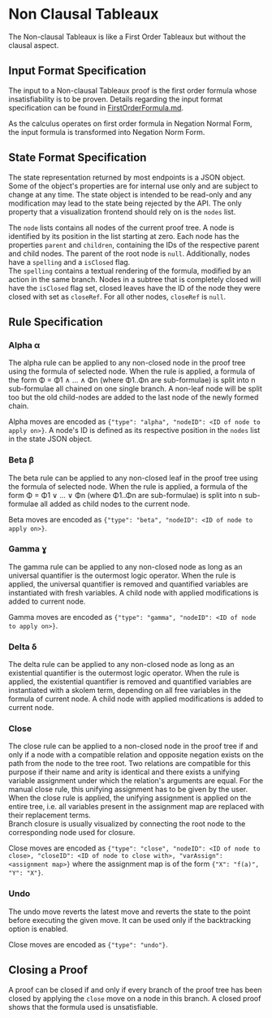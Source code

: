 # Non Clausal Tableaux

The Non-clausal Tableaux is like a First Order Tableaux but without the clausal aspect.

## Input Format Specification

The input to a Non-clausal Tableaux proof is the first order formula whose insatisfiability is to be proven. 
Details regarding the input format specification can be found in [FirstOrderFormula.md](./FirstOrderFormula.md).  

As the calculus operates on first order formula in Negation Normal Form, 
the input formula is transformed into Negation Norm Form.

## State Format Specification

The state representation returned by most endpoints is a JSON object. 
Some of the object's properties are for internal use only and are subject to change at any time. 
The state object is intended to be read-only and any modification may lead to the state being rejected by the API. 
The only property that a visualization frontend should rely on is the `nodes` list.

The `node` lists contains all nodes of the current proof tree. 
A node is identified by its position in the list starting at zero. 
Each node has the properties `parent` and `children`, containing the IDs of the respective parent and child nodes. 
The parent of the root node is `null`. Additionally, nodes have a `spelling` and a `isClosed` flag.  
The `spelling` contains a textual rendering of the formula, modified by an action in the same branch. 
Nodes in a subtree that is completely closed will have the `isClosed` flag set,
closed leaves have the ID of the node they were closed with set as `closeRef`. 
For all other nodes, `closeRef` is `null`.

## Rule Specification

### Alpha α

The alpha rule can be applied to any non-closed node in the proof tree using the formula of selected node.
When the rule is applied, a formula of the form Φ = Φ1 ∧ ... ∧ Φn (where Φ1..Φn are sub-formulae) is split
into n sub-formulae all chained on one single branch.
A non-leaf node will be split too but the old child-nodes are added to the last node of the newly formed chain.

Alpha moves are encoded as `{"type": "alpha", "nodeID": <ID of node to apply on>}`.
A node's ID is defined as its respective position in the `nodes` list in the state JSON object. 

### Beta β

The beta rule can be applied to any non-closed leaf in the proof tree using the formula of selected node.
When the rule is applied, a formula of the form Φ = Φ1 ∨ ... ∨ Φn (where Φ1..Φn are sub-formulae) is split
into n sub-formulae all added as child nodes to the current node.

Beta moves are encoded as `{"type": "beta", "nodeID": <ID of node to apply on>}`.

### Gamma ɣ

The gamma rule can be applied to any non-closed node as long as an universal quantifier is the outermost logic operator. 
When the rule is applied, the universal quantifier is removed and quantified variables are instantiated with fresh variables.
A child node with applied modifications is added to current node.

Gamma moves are encoded as `{"type": "gamma", "nodeID": <ID of node to apply on>}`.

### Delta δ

The delta rule can be applied to any non-closed node as long as an existential quantifier is the outermost logic operator.
When the rule is applied, the existential quantifier is removed and quantified variables are instantiated
with a skolem term, depending on all free variables in the formula of current node.
A child node with applied modifications is added to current node.

### Close

The close rule can be applied to a non-closed node in the proof tree if and only if a node with a compatible relation 
and opposite negation exists on the path from the node to the tree root. 
Two relations are compatible for this purpose if their name and arity is identical and there exists a 
unifying variable assignment under which the relation's arguments are equal. 
For the manual close rule, this unifying assignment has to be given by the user. 
When the close rule is applied, the unifying assignment is applied on the entire tree,
i.e. all variables present in the assignment map are replaced with their replacement terms.  
Branch closure is usually visualized by connecting the root node to the corresponding node used for closure.

Close moves are encoded as `{"type": "close", "nodeID": <ID of node to close>, "closeID": <ID of node to close with>, "varAssign": <assignment map>}` 
where the assignment map is of the form `{"X": "f(a)", "Y": "X"}`.

### Undo

The undo move reverts the latest move and reverts the state to the point before executing the given move. 
It can be used only if the backtracking option is enabled.

Close moves are encoded as `{"type": "undo"}`.


## Closing a Proof

A proof can be closed if and only if every branch of the proof tree has been closed by applying the `close` move on a node in this branch. 
A closed proof shows that the formula used is unsatisfiable.
